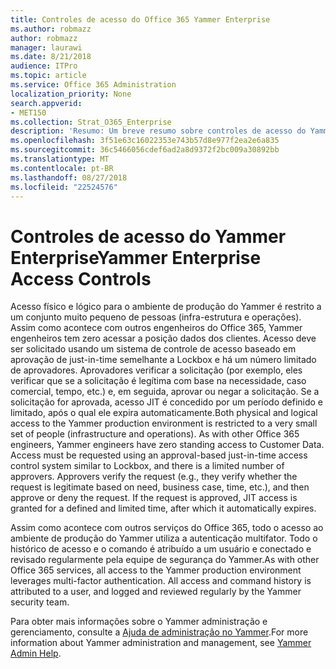 ```yaml
---
title: Controles de acesso do Office 365 Yammer Enterprise
ms.author: robmazz
author: robmazz
manager: laurawi
ms.date: 8/21/2018
audience: ITPro
ms.topic: article
ms.service: Office 365 Administration
localization_priority: None
search.appverid:
- MET150
ms.collection: Strat_O365_Enterprise
description: 'Resumo: Um breve resumo sobre controles de acesso do Yammer Enterprise no ambiente de produção.'
ms.openlocfilehash: 3f51e63c16022353e743b57d8e977f2ea2e6a835
ms.sourcegitcommit: 36c5466056cdef6ad2a8d9372f2bc009a30892bb
ms.translationtype: MT
ms.contentlocale: pt-BR
ms.lasthandoff: 08/27/2018
ms.locfileid: "22524576"
---
```

# <a name="yammer-enterprise-access-controls"></a><span data-ttu-id="596c7-103">Controles de acesso do Yammer Enterprise</span><span class="sxs-lookup"><span data-stu-id="596c7-103">Yammer Enterprise Access Controls</span></span> 

<span data-ttu-id="596c7-p101">Acesso físico e lógico para o ambiente de produção do Yammer é restrito a um conjunto muito pequeno de pessoas (infra-estrutura e operações). Assim como acontece com outros engenheiros do Office 365, Yammer engenheiros tem zero acessar a posição dados dos clientes. Acesso deve ser solicitado usando um sistema de controle de acesso baseado em aprovação de just-in-time semelhante a Lockbox e há um número limitado de aprovadores. Aprovadores verificar a solicitação (por exemplo, eles verificar que se a solicitação é legítima com base na necessidade, caso comercial, tempo, etc.) e, em seguida, aprovar ou negar a solicitação. Se a solicitação for aprovada, acesso JIT é concedido por um período definido e limitado, após o qual ele expira automaticamente.</span><span class="sxs-lookup"><span data-stu-id="596c7-p101">Both physical and logical access to the Yammer production environment is restricted to a very small set of people (infrastructure and operations). As with other Office 365 engineers, Yammer engineers have zero standing access to Customer Data. Access must be requested using an approval-based just-in-time access control system similar to Lockbox, and there is a limited number of approvers. Approvers verify the request (e.g., they verify whether the request is legitimate based on need, business case, time, etc.), and then approve or deny the request. If the request is approved, JIT access is granted for a defined and limited time, after which it automatically expires.</span></span> 

<span data-ttu-id="596c7-p102">Assim como acontece com outros serviços do Office 365, todo o acesso ao ambiente de produção do Yammer utiliza a autenticação multifator. Todo o histórico de acesso e o comando é atribuído a um usuário e conectado e revisado regularmente pela equipe de segurança do Yammer.</span><span class="sxs-lookup"><span data-stu-id="596c7-p102">As with other Office 365 services, all access to the Yammer production environment leverages multi-factor authentication. All access and command history is attributed to a user, and logged and reviewed regularly by the Yammer security team.</span></span>

<span data-ttu-id="596c7-111">Para obter mais informações sobre o Yammer administração e gerenciamento, consulte a [Ajuda de administração no Yammer](https://support.office.com/article/yammer-–-admin-help-e1464355-1f97-49ac-b2aa-dd320b179dbe?ui=en-US&rs=en-US&ad=US).</span><span class="sxs-lookup"><span data-stu-id="596c7-111">For more information about Yammer administration and management, see [Yammer Admin Help](https://support.office.com/article/yammer-–-admin-help-e1464355-1f97-49ac-b2aa-dd320b179dbe?ui=en-US&rs=en-US&ad=US).</span></span>